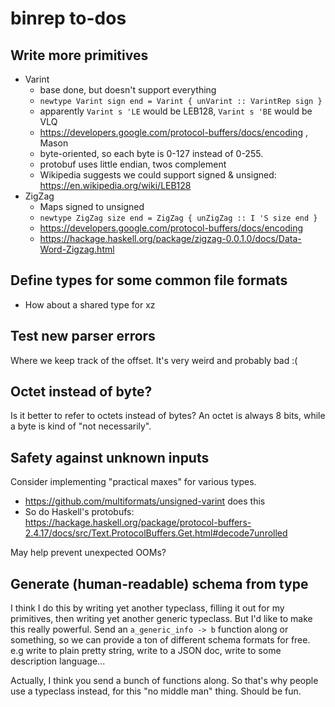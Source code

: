 # binrep to-dos
## Write more primitives
  * Varint
    * base done, but doesn't support everything
    * `newtype Varint sign end = Varint { unVarint :: VarintRep sign }`
    * apparently `Varint s 'LE` would be LEB128, `Varint s 'BE` would be VLQ
    * https://developers.google.com/protocol-buffers/docs/encoding , Mason
    * byte-oriented, so each byte is 0-127 instead of 0-255.
    * protobuf uses little endian, twos complement
    * Wikipedia suggests we could support signed & unsigned:
      https://en.wikipedia.org/wiki/LEB128
  * ZigZag
    * Maps signed to unsigned
    * `newtype ZigZag size end = ZigZag { unZigZag :: I 'S size end }`
    * https://developers.google.com/protocol-buffers/docs/encoding
    * https://hackage.haskell.org/package/zigzag-0.0.1.0/docs/Data-Word-Zigzag.html

## Define types for some common file formats
* How about a shared type for xz

## Test new parser errors
Where we keep track of the offset. It's very weird and probably bad :(

## Octet instead of byte?
Is it better to refer to octets instead of bytes? An octet is always 8 bits,
while a byte is kind of "not necessarily".

## Safety against unknown inputs
Consider implementing "practical maxes" for various types.

  * https://github.com/multiformats/unsigned-varint does this
  * So do Haskell's protobufs:
    https://hackage.haskell.org/package/protocol-buffers-2.4.17/docs/src/Text.ProtocolBuffers.Get.html#decode7unrolled

May help prevent unexpected OOMs?

## Generate (human-readable) schema from type
I think I do this by writing yet another typeclass, filling it out for my
primitives, then writing yet another generic typeclass. But I'd like to make
this really powerful. Send an `a_generic_info -> b` function along or something,
so we can provide a ton of different schema formats for free. e.g write to plain
pretty string, write to a JSON doc, write to some description language...

Actually, I think you send a bunch of functions along. So that's why people use
a typeclass instead, for this "no middle man" thing. Should be fun.
